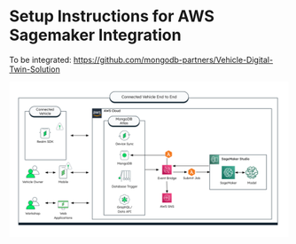 # Setup Instructions for AWS Sagemaker Integration

To be integrated: https://github.com/mongodb-partners/Vehicle-Digital-Twin-Solution

![image](../media/EndToEndArchitecture.png)
